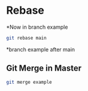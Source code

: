 # Rebase

\*Now in branch example

```bash
git rebase main
```

\*branch example after main

## Git Merge in Master

```bash
git merge example
```
